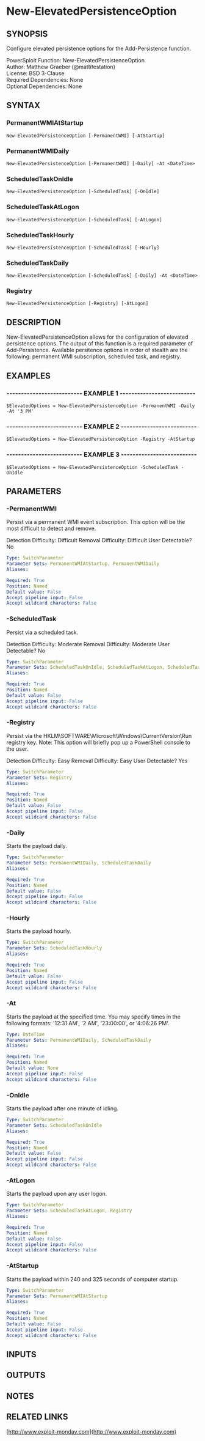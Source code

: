 # New-ElevatedPersistenceOption

## SYNOPSIS
Configure elevated persistence options for the Add-Persistence function.

PowerSploit Function: New-ElevatedPersistenceOption  
Author: Matthew Graeber (@mattifestation)  
License: BSD 3-Clause  
Required Dependencies: None  
Optional Dependencies: None

## SYNTAX

### PermanentWMIAtStartup
```
New-ElevatedPersistenceOption [-PermanentWMI] [-AtStartup]
```

### PermanentWMIDaily
```
New-ElevatedPersistenceOption [-PermanentWMI] [-Daily] -At <DateTime>
```

### ScheduledTaskOnIdle
```
New-ElevatedPersistenceOption [-ScheduledTask] [-OnIdle]
```

### ScheduledTaskAtLogon
```
New-ElevatedPersistenceOption [-ScheduledTask] [-AtLogon]
```

### ScheduledTaskHourly
```
New-ElevatedPersistenceOption [-ScheduledTask] [-Hourly]
```

### ScheduledTaskDaily
```
New-ElevatedPersistenceOption [-ScheduledTask] [-Daily] -At <DateTime>
```

### Registry
```
New-ElevatedPersistenceOption [-Registry] [-AtLogon]
```

## DESCRIPTION
New-ElevatedPersistenceOption allows for the configuration of elevated persistence options.
The output of this function is a required parameter of Add-Persistence.
Available persitence options in order of stealth are the following: permanent WMI subscription, scheduled task, and registry.

## EXAMPLES

### -------------------------- EXAMPLE 1 --------------------------
```
$ElevatedOptions = New-ElevatedPersistenceOption -PermanentWMI -Daily -At '3 PM'
```

### -------------------------- EXAMPLE 2 --------------------------
```
$ElevatedOptions = New-ElevatedPersistenceOption -Registry -AtStartup
```

### -------------------------- EXAMPLE 3 --------------------------
```
$ElevatedOptions = New-ElevatedPersistenceOption -ScheduledTask -OnIdle
```

## PARAMETERS

### -PermanentWMI
Persist via a permanent WMI event subscription.
This option will be the most difficult to detect and remove.

Detection Difficulty:        Difficult
Removal Difficulty:          Difficult
User Detectable? 
No

```yaml
Type: SwitchParameter
Parameter Sets: PermanentWMIAtStartup, PermanentWMIDaily
Aliases: 

Required: True
Position: Named
Default value: False
Accept pipeline input: False
Accept wildcard characters: False
```

### -ScheduledTask
Persist via a scheduled task.

Detection Difficulty:        Moderate
Removal Difficulty:          Moderate
User Detectable? 
No

```yaml
Type: SwitchParameter
Parameter Sets: ScheduledTaskOnIdle, ScheduledTaskAtLogon, ScheduledTaskHourly, ScheduledTaskDaily
Aliases: 

Required: True
Position: Named
Default value: False
Accept pipeline input: False
Accept wildcard characters: False
```

### -Registry
Persist via the HKLM\SOFTWARE\Microsoft\Windows\CurrentVersion\Run registry key.
Note: This option will briefly pop up a PowerShell console to the user.

Detection Difficulty:        Easy
Removal Difficulty:          Easy
User Detectable? 
Yes

```yaml
Type: SwitchParameter
Parameter Sets: Registry
Aliases: 

Required: True
Position: Named
Default value: False
Accept pipeline input: False
Accept wildcard characters: False
```

### -Daily
Starts the payload daily.

```yaml
Type: SwitchParameter
Parameter Sets: PermanentWMIDaily, ScheduledTaskDaily
Aliases: 

Required: True
Position: Named
Default value: False
Accept pipeline input: False
Accept wildcard characters: False
```

### -Hourly
Starts the payload hourly.

```yaml
Type: SwitchParameter
Parameter Sets: ScheduledTaskHourly
Aliases: 

Required: True
Position: Named
Default value: False
Accept pipeline input: False
Accept wildcard characters: False
```

### -At
Starts the payload at the specified time.
You may specify times in the following formats: '12:31 AM', '2 AM', '23:00:00', or '4:06:26 PM'.

```yaml
Type: DateTime
Parameter Sets: PermanentWMIDaily, ScheduledTaskDaily
Aliases: 

Required: True
Position: Named
Default value: None
Accept pipeline input: False
Accept wildcard characters: False
```

### -OnIdle
Starts the payload after one minute of idling.

```yaml
Type: SwitchParameter
Parameter Sets: ScheduledTaskOnIdle
Aliases: 

Required: True
Position: Named
Default value: False
Accept pipeline input: False
Accept wildcard characters: False
```

### -AtLogon
Starts the payload upon any user logon.

```yaml
Type: SwitchParameter
Parameter Sets: ScheduledTaskAtLogon, Registry
Aliases: 

Required: True
Position: Named
Default value: False
Accept pipeline input: False
Accept wildcard characters: False
```

### -AtStartup
Starts the payload within 240 and 325 seconds of computer startup.

```yaml
Type: SwitchParameter
Parameter Sets: PermanentWMIAtStartup
Aliases: 

Required: True
Position: Named
Default value: False
Accept pipeline input: False
Accept wildcard characters: False
```

## INPUTS

## OUTPUTS

## NOTES

## RELATED LINKS

[http://www.exploit-monday.com](http://www.exploit-monday.com)

